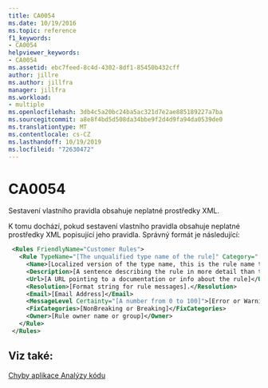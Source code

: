 ```yaml
---
title: CA0054
ms.date: 10/19/2016
ms.topic: reference
f1_keywords:
- CA0054
helpviewer_keywords:
- CA0054
ms.assetid: ebc7feed-8c4d-4302-8df1-85450b432cff
author: jillre
ms.author: jillfra
manager: jillfra
ms.workload:
- multiple
ms.openlocfilehash: 3db4c5a20bc24ba5ac321d7e2ae885189227a7ba
ms.sourcegitcommit: a8e8f4bd5d508da34bbe9f2d4d9fa94da0539de0
ms.translationtype: MT
ms.contentlocale: cs-CZ
ms.lasthandoff: 10/19/2019
ms.locfileid: "72630472"
---
```

# <a name="ca0054"></a>CA0054
Sestavení vlastního pravidla obsahuje neplatné prostředky XML.

K tomu dochází, pokud sestavení vlastního pravidla obsahuje neplatné prostředky XML popisující jeho pravidla. Správný formát je následující:

```xml
 <Rules FriendlyName="Customer Rules">
   <Rule TypeName="[The unqualified type name of the rule]" Category="[A category name such as Customer.Usage]" CheckId="[An identifier for the rule that is at least unique within the same category]">
     <Name>[Localized version of the type name, this is the rule name that appears in the UI]</Name>
     <Description>[A sentence describing the rule in more detail than the name].</Description>
     <Url>[A URL pointing to a documentation or info about the rule]</Url>
     <Resolution>[Format string for rule messages].</Resolution>
     <Email>[Email Address]</Email>
     <MessageLevel Certainty="[A number from 0 to 100]">[Error or Warning]</MessageLevel>
     <FixCategories>[NonBreaking or Breaking]</FixCategories>
     <Owner>[Rule owner name or group]</Owner>
   </Rule>
 </Rules>
```

## <a name="see-also"></a>Viz také:
[Chyby aplikace Analýzy kódu](../code-quality/code-analysis-application-errors.md)
